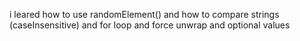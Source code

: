 i leared how to use randomElement() and how to compare strings (caseInsensitive) and for loop and force unwrap 
and optional values 
